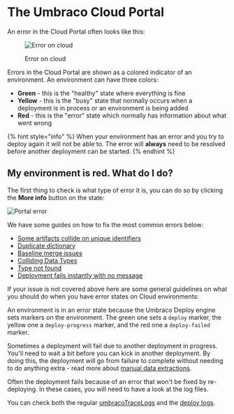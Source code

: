 # The Umbraco Cloud Portal

An error in the Cloud Portal often looks like this:

<figure><img src="../.gitbook/assets/image (51).png" alt="Error on cloud"><figcaption><p>Error on cloud</p></figcaption></figure>

Errors in the Cloud Portal are shown as a colored indicator of an environment. An environment can have three colors:

* **Green** - this is the "healthy" state where everything is fine
* **Yellow** - this is the "busy" state that normally occurs when a deployment is in process or an environment is being added
* **Red** - this is the "error" state which normally has information about what went wrong

{% hint style="info" %}
When your environment has an error and you try to deploy again it will not be able to. The error will **always** need to be resolved before another deployment can be started.
{% endhint %}

## My environment is red. What do I do?

The first thing to check is what type of error it is, you can do so by clicking the **More info** button on the state:

![Portal error](../troubleshooting/images/portal-error2.png)

We have some guides on how to fix the most common errors below:

* [Some artifacts collide on unique identifiers](deployments/structure-error.md)
* [Duplicate dictionary](deployments/duplicate-dictionary-items.md)
* [Baseline merge issues](baseline-merge-conflicts.md)
* [Colliding Data Types](deployments/colliding-datatypes.md)
* [Type not found](deployments/type-not-found.md)
* [Deployment fails instantly with no message](deployments/deployment-failed.md)

If your issue is not covered above here are some general guidelines on what you should do when you have error states on Cloud environments:

An environment is in an error state because the Umbraco Deploy engine sets markers on the environment. The green one sets a `deploy` marker, the yellow one a `deploy-progress` marker, and the red one a `deploy-failed` marker.

Sometimes a deployment will fail due to another deployment in progress. You'll need to wait a bit before you can kick in another deployment. By doing this, the deployment will go from failure to complete without needing to do anything extra - read more about [manual data extractions](../power-tools/manual-extractions.md).

Often the deployment fails because of an error that won't be fixed by re-deploying. In these cases, you will need to have a look at the log files.

You can check both the regular [umbracoTraceLogs](log-files.md#umbraco-logs) and the [deploy logs](log-files.md#deploy-logs).
